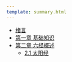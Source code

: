 ```yaml
---
template: summary.html
---
```


* [绪言]($rmshl00.md)
* [第一章 基础知识]($rmshl01.md)
* [第二章 六经概述]($rmshl02.md)
  * [2.1 太阳经]($rmshl02-1.md)



